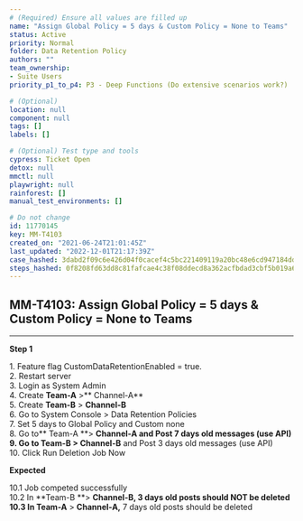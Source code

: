 ```yaml
---
# (Required) Ensure all values are filled up
name: "Assign Global Policy = 5 days & Custom Policy = None to Teams"
status: Active
priority: Normal
folder: Data Retention Policy
authors: ""
team_ownership: 
- Suite Users
priority_p1_to_p4: P3 - Deep Functions (Do extensive scenarios work?)

# (Optional)
location: null
component: null
tags: []
labels: []

# (Optional) Test type and tools
cypress: Ticket Open
detox: null
mmctl: null
playwright: null
rainforest: []
manual_test_environments: []

# Do not change
id: 11770145
key: MM-T4103
created_on: "2021-06-24T21:01:45Z"
last_updated: "2022-12-01T21:17:39Z"
case_hashed: 3dabd2f09c6e426d04f0cacef4c5bc221409119a20bc48e6cd947184dd6d525d47f35c6890b79403a87c403dde84dd71
steps_hashed: 0f8208fd63dd8c81fafcae4c38f08ddecd8a362acfbdad3cbf5b019a616dd904e0bf43f2af47875d69f581b9217a42e2
---
```


<!-- (Auto-generated) Based on frontmatter's "key" and "name" -->

## MM-T4103: Assign Global Policy = 5 days & Custom Policy = None to Teams

---

**Step 1**

1\. Feature flag CustomDataRetentionEnabled = true.\
2\. Restart server\
3\. Login as System Admin\
4\. Create **Team-A** >\*\* Channel-A\*\*\
5\. Create **Team-B** > **Channel-B**\
6\. Go to System Console > Data Retention Policies\
7\. Set 5 days to Global Policy and Custom none\
8\. Go to\*\* Team-A \*\*> **Channel-A **and Post 7 days old messages (use API)\
9\. Go to **Team-B** >** Channel-B** and Post 3 days old messages (use API)\
10\. Click Run Deletion Job Now

**Expected**

10.1 Job competed successfully\
10.2 In \*\*Team-B \*\*> **Channel-B, **3 days old posts should **NOT** be deleted\
10.3** **In** Team-A** > **Channel-A,** 7 days old posts should be deleted​​​​

